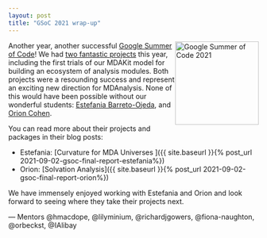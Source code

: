 ```yaml
---
layout: post
title: "GSoC 2021 wrap-up"
---
```


<p>
<img
src="{{ site.baseurl }}{{ site.images }}/mdanalysis-gsoc.png"
title="Google Summer of Code 2021" alt="Google Summer of Code 2021"
style="float: right; height: 12em; " />
</p>

Another year, another successful [Google Summer of Code][gsoc]! We had
[two fantastic projects][gsoc-projects] this year, including the first trials of our MDAKit model for building an ecosystem of analysis modules. Both projects were a resounding success and represent an exciting new direction for MDAnalysis.  None of this would have been possible without our wonderful students: [Estefania Barreto-Ojeda][project-estefania], and [Orion Cohen][project-orion]. 

You can read more about their projects and packages in their blog posts:
* Estefania: [Curvature for MDA Universes ]({{ site.baseurl }}{% post_url 2021-09-02-gsoc-final-report-estefania%})
* Orion: [Solvation Analysis]({{ site.baseurl }}{% post_url 2021-09-02-gsoc-final-report-orion%})


We have immensely enjoyed working with Estefania and Orion and look forward to seeing where they take their projects next.

— Mentors @hmacdope, @lilyminium, @richardjgowers, @fiona-naughton, @orbeckst, @IAlibay

[gsoc]: https://summerofcode.withgoogle.com/
[gsoc-projects]: https://summerofcode.withgoogle.com/organizations/6414449348444160/
[project-estefania]: https://summerofcode.withgoogle.com/projects/#5098282306502656
[project-orion]: https://summerofcode.withgoogle.com/projects/#6227159028334592
